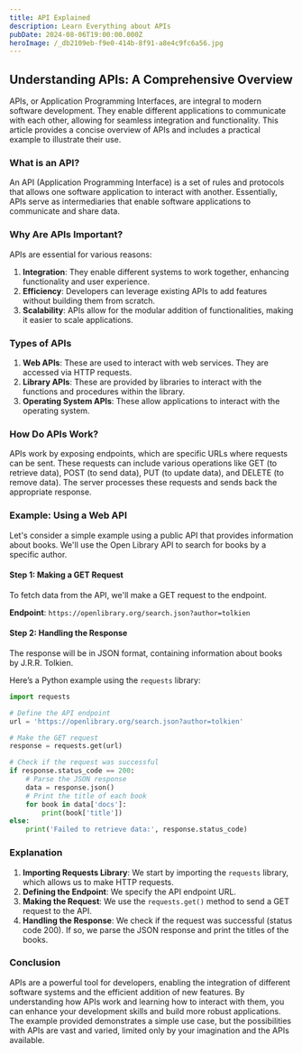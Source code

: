 ```yaml
---
title: API Explained
description: Learn Everything about APIs
pubDate: 2024-08-06T19:00:00.000Z
heroImage: /_db2109eb-f9e0-414b-8f91-a8e4c9fc6a56.jpg
---
```


## Understanding APIs: A Comprehensive Overview

APIs, or Application Programming Interfaces, are integral to modern software development. They enable different applications to communicate with each other, allowing for seamless integration and functionality. This article provides a concise overview of APIs and includes a practical example to illustrate their use.

### What is an API?

An API (Application Programming Interface) is a set of rules and protocols that allows one software application to interact with another. Essentially, APIs serve as intermediaries that enable software applications to communicate and share data.

### Why Are APIs Important?

APIs are essential for various reasons:

1. **Integration**: They enable different systems to work together, enhancing functionality and user experience.
2. **Efficiency**: Developers can leverage existing APIs to add features without building them from scratch.
3. **Scalability**: APIs allow for the modular addition of functionalities, making it easier to scale applications.

### Types of APIs

1. **Web APIs**: These are used to interact with web services. They are accessed via HTTP requests.
2. **Library APIs**: These are provided by libraries to interact with the functions and procedures within the library.
3. **Operating System APIs**: These allow applications to interact with the operating system.

### How Do APIs Work?

APIs work by exposing endpoints, which are specific URLs where requests can be sent. These requests can include various operations like GET (to retrieve data), POST (to send data), PUT (to update data), and DELETE (to remove data). The server processes these requests and sends back the appropriate response.

### Example: Using a Web API

Let's consider a simple example using a public API that provides information about books. We'll use the Open Library API to search for books by a specific author.

#### Step 1: Making a GET Request

To fetch data from the API, we'll make a GET request to the endpoint.

**Endpoint**: `https://openlibrary.org/search.json?author=tolkien`

#### Step 2: Handling the Response

The response will be in JSON format, containing information about books by J.R.R. Tolkien.

Here’s a Python example using the `requests` library:

```python
import requests

# Define the API endpoint
url = 'https://openlibrary.org/search.json?author=tolkien'

# Make the GET request
response = requests.get(url)

# Check if the request was successful
if response.status_code == 200:
    # Parse the JSON response
    data = response.json()
    # Print the title of each book
    for book in data['docs']:
        print(book['title'])
else:
    print('Failed to retrieve data:', response.status_code)
```

### Explanation

1. **Importing Requests Library**: We start by importing the `requests` library, which allows us to make HTTP requests.
2. **Defining the Endpoint**: We specify the API endpoint URL.
3. **Making the Request**: We use the `requests.get()` method to send a GET request to the API.
4. **Handling the Response**: We check if the request was successful (status code 200). If so, we parse the JSON response and print the titles of the books.

### Conclusion

APIs are a powerful tool for developers, enabling the integration of different software systems and the efficient addition of new features. By understanding how APIs work and learning how to interact with them, you can enhance your development skills and build more robust applications. The example provided demonstrates a simple use case, but the possibilities with APIs are vast and varied, limited only by your imagination and the APIs available.
